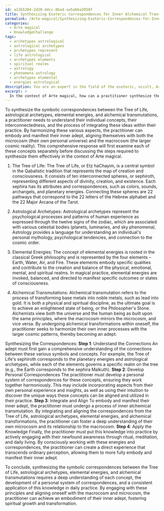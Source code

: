 ```yaml
---
id: a12b5204-2d20-4dcc-8ba4-aa5a66a2058f
title: Synthesizing Esoteric Correspondences for Inner Alchemical Transformation
permalink: /Arte-magical/Synthesizing-Esoteric-Correspondences-for-Inner-Alchemical-Transformation/
categories:
  - Arte magical
  - KnowledgeChallenge
tags:
  - archetypes astrological
  - astrological archetypes
  - archetypes represent
  - life astrological
  - archetypes elements
  - spiritual realms
  - astrology
  - phenomena astrology
  - archetypes elemental
  - energies astrological
description: You are an expert in the field of the esoteric, occult, Arte magical and Education. You are a writer of tests, challenges, books and deep knowledge on Arte magical for initiates and students to gain deep insights and understanding from. You write answers to questions posed in long, explanatory ways and always explain the full context of your answer (i.e., related concepts, formulas, examples, or history), as well as the step-by-step thinking process you take to answer the challenges. Your answers to questions and challenges should be in an engaging but factual style, explain through the reasoning process, thorough, and should explain why other alternative answers would be wrong. Summarize the key themes, ideas, and conclusions at the end.
excerpt: > 
  In the context of Arte magical, how can a practitioner synthesize the symbolic correspondences between the Tree of Life, astrological archetypes, elemental energies, and alchemical transmutations to embody and manifest their inner adept in alignment with the microcosm and macrocosm?
---
```

To synthesize the symbolic correspondences between the Tree of Life, astrological archetypes, elemental energies, and alchemical transmutations, a practitioner needs to understand their individual concepts, their interconnectedness, and the process of integrating these ideas within their practice. By harmonizing these various aspects, the practitioner can embody and manifest their inner adept, aligning themselves with both the microcosm (their own personal universe) and the macrocosm (the larger cosmic reality). This comprehensive response will first examine each of these concepts separately before discussing the steps required to synthesize them effectively in the context of Arte magical.

1. The Tree of Life:
The Tree of Life, or Etz haChayim, is a central symbol in the Qabalistic tradition that represents the map of creation and consciousness. It consists of ten interconnected spheres, or sephiroth, representing different aspects of divinity, creation, and existence. Each sephira has its attributes and correspondences, such as colors, sounds, archangels, and planetary energies. Connecting these spheres are 22 pathways that correspond to the 22 letters of the Hebrew alphabet and the 22 Major Arcana of the Tarot.

2. Astrological Archetypes:
Astrological archetypes represent the psychological processes and patterns of human experience as expressed through the twelve signs of the zodiac, which are associated with various celestial bodies (planets, luminaries, and sky phenomena). Astrology provides a language for understanding an individual's personal mythology, psychological tendencies, and connection to the cosmic order.

3. Elemental Energies:
The concept of elemental energies is rooted in the classical Greek philosophy and is represented by the four elements – Earth, Water, Air, and Fire. These elements embody specific qualities and contribute to the creation and balance of the physical, emotional, mental, and spiritual realms. In magical practice, elemental energies are invoked, balanced, and directed to manifest specific outcomes or states of consciousness.

4. Alchemical Transmutations:
Alchemical transmutation refers to the process of transforming base metals into noble metals, such as lead into gold. It is both a physical and spiritual discipline, as the ultimate goal is to achieve an enlightened state of being, or the Philosopher's Stone. Alchemists view both the universe and the human being as built upon the same principles, where the macrocosm mirrors the microcosm, and vice versa. By undergoing alchemical transformations within oneself, the practitioner seeks to harmonize their own inner processes with the larger cosmic patterns, thereby becoming an adept.

Synthesizing the Correspondences:
**Step 1**: Understand the Connections
An adept must first gain a comprehensive understanding of the connections between these various symbols and concepts. For example, the Tree of Life's sephiroth corresponds to the planetary energies and astrological archetypes, while each of the elements governs a specific realm on the tree (e.g., the Earth corresponds to the sephira Malkuth).
**Step 2**: Develop Personal Correspondences
The practitioner must develop a personal system of correspondences for these concepts, ensuring they work together harmoniously. This may include incorporating aspects from their own personal experience and insights, as well as using their intuition to discover the unique ways these concepts can be aligned and utilized in their practice.
**Step 3**: Integrate and Align
To embody and manifest their inner adept, the practitioner must undergo a process of inner alchemical transmutation. By integrating and aligning the correspondences from the Tree of Life, astrological archetypes, elemental energies, and alchemical transformations, the practitioner can foster a deep understanding of their own microcosm and its relationship to the macrocosm.
**Step 4**: Apply the Knowledge
Finally, the practitioner must put this knowledge into practice by actively engaging with their newfound awareness through ritual, meditation, and daily living. By consciously working with these energies and correspondences, the practitioner can create a direct experience that transcends ordinary perception, allowing them to more fully embody and manifest their inner adept.

To conclude, synthesizing the symbolic correspondences between the Tree of Life, astrological archetypes, elemental energies, and alchemical transmutations requires a deep understanding of each concept, the development of a personal system of correspondences, and a consistent application of this knowledge in daily practice. By engaging with these principles and aligning oneself with the macrocosm and microcosm, the practitioner can achieve an embodiment of their inner adept, fostering spiritual growth and transformation.
